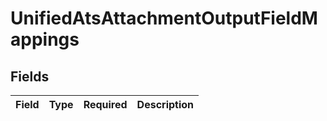 # UnifiedAtsAttachmentOutputFieldMappings


## Fields

| Field       | Type        | Required    | Description |
| ----------- | ----------- | ----------- | ----------- |